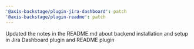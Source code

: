 ```yaml
---
'@axis-backstage/plugin-jira-dashboard': patch
'@axis-backstage/plugin-readme': patch
---
```


Updated the notes in the README.md about backend installation and setup in Jira Dashboard plugin and README plugin
